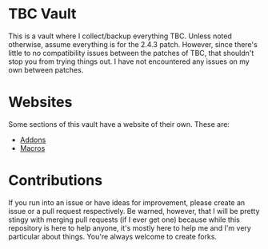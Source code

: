 # TBC Vault

This is a vault where I collect/backup everything TBC. Unless noted otherwise, assume everything is for the 2.4.3 patch. However, since there's little to no compatibility issues between the patches of TBC, that shouldn't stop you from trying things out. I have not encountered any issues on my own between patches.

# Websites

Some sections of this vault have a website of their own. These are:

- [Addons](https://wowvault.github.io/tbc/addons)
- [Macros](https://wowvault.github.io/tbc/macros)

# Contributions

If you run into an issue or have ideas for improvement, please create an issue or a pull request respectively. Be warned, however, that I will be pretty stingy with merging pull requests (if I ever get one) because while this repository is here to help anyone, it's mostly here to help me and I'm very particular about things. You're always welcome to create forks.
